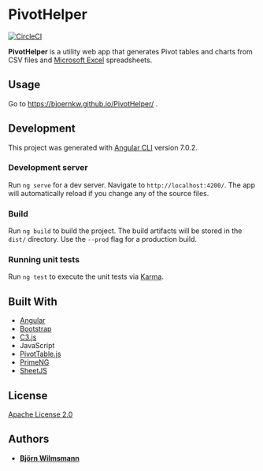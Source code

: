# PivotHelper

[![CircleCI](https://circleci.com/gh/BjoernKW/PivotHelper.svg?style=shield)](https://circleci.com/gh/BjoernKW/PivotHelper)

**PivotHelper** is a utility web app that generates Pivot tables and charts from CSV files and [Microsoft Excel](https://products.office.com/en/excel) spreadsheets.

## Usage

Go to https://bjoernkw.github.io/PivotHelper/ .

## Development

This project was generated with [Angular CLI](https://github.com/angular/angular-cli) version 7.0.2.

### Development server

Run `ng serve` for a dev server. Navigate to `http://localhost:4200/`. The app will automatically reload if you change any of the source files.

### Build

Run `ng build` to build the project. The build artifacts will be stored in the `dist/` directory. Use the `--prod` flag for a production build.

### Running unit tests

Run `ng test` to execute the unit tests via [Karma](https://karma-runner.github.io).

## Built With

* [Angular](https://angular.io/)
* [Bootstrap](https://getbootstrap.com)
* [C3.js](https://c3js.org/)
* JavaScript
* [PivotTable.js](https://pivottable.js.org/examples/)
* [PrimeNG](https://www.primefaces.org/primeng/#/)
* [SheetJS](https://sheetjs.com/)

## License

[Apache License 2.0](https://www.apache.org/licenses/LICENSE-2.0)

## Authors

* **[Björn Wilmsmann](https://bjoernkw.com)**
